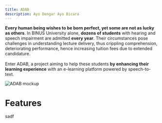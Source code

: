 ```yaml
---
title: ADAB
description: Ayo Dengar Ayo Bicara
---
```

**Every human being wishes to be born perfect, yet some are not as lucky as others**. In BINUS University alone, **dozens of students** with hearing and speech impairment are admitted **every year**. Their circumstances pose challenges in understanding lecture delivery, thus crippling comprehension, deteriorating performance, hence increasing tuition fees due to extended candidature.
<br>
<br>
Enter ADAB, a project aiming to help these students **by enhancing their learning experience** with an e-learning platform powered by speech-to-text.

![ADAB mockup](https://i.postimg.cc/FRwnwqrk/adab-mockup.png)

# Features
sadf